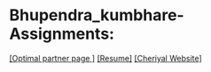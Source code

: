 # Bhupendra_kumbhare- Assignments:
[[Optimal partner page ]](https://nift-web-design.github.io/Bhupendra_kumbhare-/Assignment_1)
[[Resume]](https://nift-web-design.github.io/Bhupendra_kumbhare-/Assignment_2)
[[Cheriyal Website]](https://nift-web-design.github.io/Bhupendra_kumbhare-/Assignment_3)
